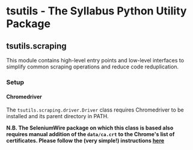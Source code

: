 # tsutils - The Syllabus Python Utility Package

## tsutils.scraping

This module contains high-level entry points and low-level interfaces to simplify common scraping operations and reduce code reduplication.

### Setup

#### Chromedriver

The `tsutils.scraping.driver.Driver` class requires Chromedriver to be installed and its parent directory in PATH.

**N.B. The SeleniumWire package on which this class is based also requires manual addition of the `data/ca.crt` to the Chrome's list of certificates. Please follow the (very simple!) instructions [here](https://github.com/wkeeling/selenium-wire/issues/31#issuecomment-583888697)**
